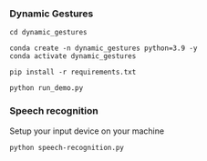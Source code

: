 ### Dynamic Gestures
```
cd dynamic_gestures

conda create -n dynamic_gestures python=3.9 -y
conda activate dynamic_gestures

pip install -r requirements.txt

python run_demo.py
```

### Speech recognition

Setup your input device on your machine

```
python speech-recognition.py
```

